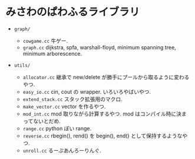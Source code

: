 # みさわのぱわふるライブラリ

- `graph/`
  - `cowgame.cc`
    牛ゲー.
  - `graph.cc`
    dijkstra, spfa, warshall-floyd, minimum spanning tree, minimum arborescence.

- `utils/`
  - `allocator.cc`
    継承で new/delete が勝手にプールから取るように変わるやつ.
  - `easy_io.cc`
    cin, cout の wrapper. いろいろやばいやつ.
  - `extend_stack.cc`
    スタック拡張用のマクロ.
  - `make_vector.cc`
    vector を作るやつ.
  - `mod_int.cc`
    mod 取りながら計算するやつ. mod はコンパイル時に決まってないとだめ.
  - `range.cc`
    python ぽい range.
  - `reverse.cc`
    rbegin(), rend() を begin(), end() として保持するようなやつ.
  - `unroll.cc`
    るーぷあんろーりんぐ.


